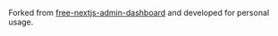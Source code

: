 Forked from [free-nextjs-admin-dashboard](https://github.com/tahadostifam/free-nextjs-admin-dashboard) and developed for personal usage.